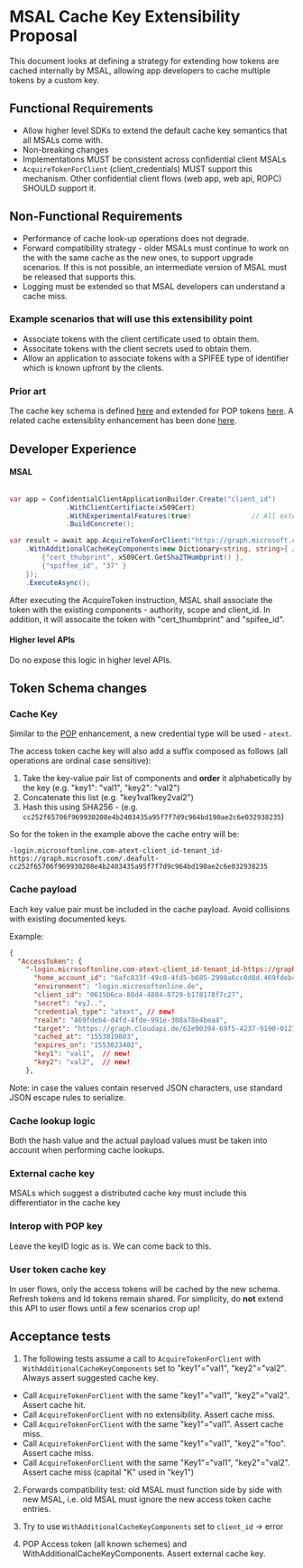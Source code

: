# MSAL Cache Key Extensibility Proposal

This document looks at defining a strategy for extending how tokens are cached internally by MSAL, allowing app developers to cache multiple tokens by a custom key.

## Functional Requirements

- Allow higher level SDKs to extend the default cache key semantics that all MSALs come with.
- Non-breaking changes
- Implementations MUST be consistent across confidential client MSALs
- `AcquireTokenForClient` (client_credentials) MUST support this mechanism. Other confidential client flows (web app, web api, ROPC) SHOULD support it.

## Non-Functional Requirements

- Performance of cache look-up operations does not degrade.
- Forward compatibility strategy - older MSALs must continue to work on the with the same cache as the new ones, to support upgrade scenarios. If this is not possible, an intermediate version of MSAL must be released that supports this.
- Logging must be extended so that MSAL developers can understand a cache miss.

### Example scenarios that will use this extensibility point

- Associate tokens with the client certificate used to obtain them.
- Associtate tokens with the client secrets used to obtain them.
- Allow an application to associate tokens with a SPIFEE type of identifier which is known upfront by the clients.

### Prior art

The cache key schema is defined [here](https://identitydivision.visualstudio.com/DevEx/_git/AuthLibrariesApiReview?path=/SSO/Schema.md) and extended for POP tokens [here](https://identitydivision.visualstudio.com/DevEx/_git/AuthLibrariesApiReview?path=/SSO/change_proposals/11232019-accesstoken_with_authscheme.md). A related cache extensiblity enhancement has been done [here](https://github.com/AzureAD/microsoft-authentication-library-for-dotnet/issues/4922).

## Developer Experience

#### MSAL 

```csharp

var app = ConfidentialClientApplicationBuilder.Create("client_id")             
              .WithClientCertifiacte(x509Cert)
              .WithExperimentalFeatures(true)               // All extensiblity APIs remain experimental
              .BuildConcrete();

var result = await app.AcquireTokenForClient("https://graph.microsoft.com/.default")
    .WithAdditionalCacheKeyComponents(new Dictionary<string, string>{ // New API
        {"cert_thubprint", x509Cert.GetSha2THumbprint() }, 
        {"spiffee_id", "37" }
    });
    .ExecuteAsync();   
```

After executing the AcquireToken instruction, MSAL shall associate the token with the existing components - authority, scope and client_id. In addition, it will assocaite the token with "cert_thumbprint" and "spifee_id". 

#### Higher level APIs

Do no expose this logic in higher level APIs.

## Token Schema changes

### Cache Key

Similar to the [POP](https://identitydivision.visualstudio.com/DevEx/_git/AuthLibrariesApiReview?path=/SSO/change_proposals/11232019-accesstoken_with_authscheme.md&_a=preview) enhancement, a new credential type will be used - `atext`.

The access token cache key will also add a suffix composed as follows (all operations are ordinal case sensitive):

1. Take the key-value pair list of components and **order** it alphabetically by the key (e.g. "key1": "val1", "key2": "val2")
1. Concatenate this list  (e.g. "key1val1key2val2")
1. Hash this using SHA256 - (e.g. `cc252f65706f969930208e4b2403435a95f7f7d9c964bd190ae2c6e032938235`)

So for the token in the example above the cache entry will be: 

`-login.microsoftonline.com-atext-client_id-tenant_id-https://graph.microsoft.com/.deafult-cc252f65706f969930208e4b2403435a95f7f7d9c964bd190ae2c6e032938235`

### Cache payload

Each key value pair must be included in the cache payload. Avoid collisions with existing documented keys.

Example: 

```json
{
  "AccessToken": {
    "-login.microsoftonline.com-atext-client_id-tenant_id-https://graph.microsoft.com/.deafult-cc252f65706f969930208e4b2403435a95f7f7d9c964bd190ae2c6e032938235": {
      "home_account_id": "6afc833f-49c0-4fd5-b685-2998a6cc8d8d.469fdeb4-d4fd-4fde-991e-308a78e4bea4",
      "environment": "login.microsoftonline.de",     
      "client_id": "0615b6ca-88d4-4884-8729-b178178f7c27",
      "secret": "eyJ..",
      "credential_type": "atext", // new!
      "realm": "469fdeb4-d4fd-4fde-991e-308a78e4bea4",
      "target": "https://graph.cloudapi.de/62e90394-69f5-4237-9190-012177145e10 https://graph.cloudapi.de/.default",      
      "cached_at": "1553819803",
      "expires_on": "1553823402",
      "key1": "val1",  // new!
      "key2": "val2",  // new!
    },
```

Note: in case the values contain reserved JSON characters, use standard JSON escape rules to serialize.

### Cache lookup logic

Both the hash value and the actual payload values must be taken into account when performing cache lookups.

### External cache key

MSALs which suggest a distributed cache key must include this differentiator in the cache key

### Interop with POP key

Leave the keyID logic as is. We can come back to this.

### User token cache key

In user flows, only the access tokens will be cached by the new schema. Refresh tokens and Id tokens remain shared. For simplicity, do **not** extend this API to user flows until a few scenarios crop up!

## Acceptance tests

1. The following tests assume a call to `AcquireTokenForClient` with `WithAdditionalCacheKeyComponents` set to "key1"="val1", "key2"="val2". Always assert suggested cache key.

- Call `AcquireTokenForClient` with the same "key1"="val1", "key2"="val2". Assert cache hit.
- Call `AcquireTokenForClient` with no extensibility. Assert cache miss.
- Call `AcquireTokenForClient` with the same "key1"="val1". Assert cache miss.
- Call `AcquireTokenForClient` with the same "key1"="val1", "key2"="foo". Assert cache miss.
- Call `AcquireTokenForClient` with the same "Key1"="val1", "key2"="val2". Assert cache miss (capital "K" used in "key1")

2. Forwards compatibility test: old MSAL must function side by side with new MSAL, i.e. old MSAL must ignore the new access token cache entries. 

3. Try to use `WithAdditionalCacheKeyComponents` set to `client_id` -> error
4. POP Access token (all known schemes) and WithAdditionalCacheKeyComponents. Assert external cache key.

